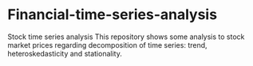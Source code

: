 # Financial-time-series-analysis
Stock time series analysis
This repository shows some analysis to stock market prices regarding decomposition of time series: trend, heteroskedasticity and stationality.
